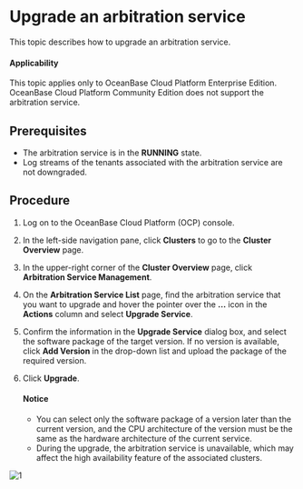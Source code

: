 # Upgrade an arbitration service

This topic describes how to upgrade an arbitration service.

<main id="notice" type='notice'>
<h4>Applicability</h4>
<p>This topic applies only to OceanBase Cloud Platform Enterprise Edition. OceanBase Cloud Platform Community Edition does not support the arbitration service. </p>
</main>

## Prerequisites

* The arbitration service is in the **RUNNING** state.
* Log streams of the tenants associated with the arbitration service are not downgraded.

## Procedure

1. Log on to the OceanBase Cloud Platform (OCP) console.

2. In the left-side navigation pane, click **Clusters** to go to the **Cluster Overview** page.

3. In the upper-right corner of the **Cluster Overview** page, click **Arbitration Service Management**.

4. On the **Arbitration Service List** page, find the arbitration service that you want to upgrade and hover the pointer over the **...** icon in the **Actions** column and select **Upgrade Service**.

5. Confirm the information in the **Upgrade Service** dialog box, and select the software package of the target version.
   If no version is available, click **Add Version** in the drop-down list and upload the package of the required version.

6. Click **Upgrade**.

   <main id="notice" type='notice'>
   <h4>Notice</h4>
   <p><ul><li>You can select only the software package of a version later than the current version, and the CPU architecture of the version must be the same as the hardware architecture of the current service. </li><li>During the upgrade, the arbitration service is unavailable, which may affect the high availability feature of the associated clusters. </li></p>
   </main>

![1](https://obbusiness-private.oss-cn-shanghai.aliyuncs.com/doc/img/ocp/410/%E5%8D%87%E7%BA%A7%E4%BB%B2%E8%A3%81%E6%9C%8D%E5%8A%A1-1.png)
